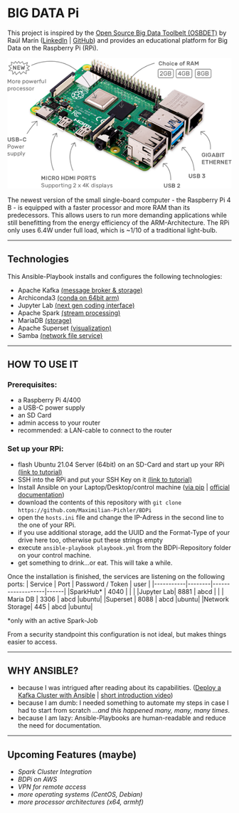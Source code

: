 # BIG DATA Pi 
This project is inspired by the [Open Source Big Data Toolbelt (OSBDET)](https://github.com/raulmarinperez/osbdet) by Raúl Marín ([LinkedIn](https://github.com/raulmarinperez) | [GitHub](https://www.linkedin.com/in/raulmarinperez/)) and provides an educational platform for Big Data on the Raspberry Pi (RPi).


![](/assets/raspberry-pi-4.png)



The newest version of the small single-board computer - the Raspberry Pi 4 B - is equipped with a faster processor and more RAM than its predecessors. This allows users to run more demanding applications while still benefitting from the energy efficiency of the ARM-Architecture. The RPi only uses 6.4W under full load, which is ~1/10 of a traditional light-bulb. 

---

## Technologies
This Ansible-Playbook installs and configures the following technologies:
- Apache Kafka [(message broker & storage)](https://kafka.apache.org/)
- Archiconda3 [(conda on 64bit arm)](https://github.com/Archiconda)
- Jupyter Lab [(next gen coding interface)](https://jupyterlab.readthedocs.io/en/stable/)
- Apache Spark [(stream processing)](https://spark.apache.org/)
- MariaDB [(storage)](https://mariadb.org/)
- Apache Superset [(visualization)](https://superset.apache.org/)
- Samba [(network file service)](https://www.samba.org/)

---

## HOW TO USE IT
### Prerequisites:
- a Raspberry Pi 4/400
- a USB-C power supply
- an SD Card
- admin access to your router
- recommended: a LAN-cable to connect to the router


### Set up your RPi: 
- flash Ubuntu 21.04 Server (64bit) on an SD-Card and start up your RPi [(link to tutorial)](https://itsfoss.com/install-ubuntu-server-raspberry-pi/)
- SSH into the RPi and put your SSH Key on it [(link to tutorial)](https://www.raspberrypi.org/documentation/remote-access/ssh/passwordless.md)
- Install Ansible on your Laptop/Desktop/control machine ([via pip](https://medium.com/@mitesh_shamra/introduction-to-ansible-e5b56ee76b8c) | [official documentation](https://docs.ansible.com/ansible/2.3/intro_installation.html#latest-releases-via-pip))
- download the contents of this repository with `git clone https://github.com/Maximilian-Pichler/BDPi`
- open the `hosts.ini` file and change the IP-Adress in the second line to the one of your RPi.
- if you use additional storage, add the UUID and the Format-Type of your drive here too, otherwise put these strings empty
- execute `ansible-playbook playbook.yml` from the BDPi-Repository folder on your control machine.
- get something to drink...or eat. This will take a while.


Once the installation is finished, the services are listening on the following ports:
|  Service  |  Port  | Password / Token  | user |
|-----------|--------|-------------------|------|
|SparkHub*  | 4040   |                   |      |
|Jupyter Lab| 8881   | abcd              |      |
| Maria DB  | 3306   | abcd              |ubuntu|
|Superset   | 8088   | abcd              |ubuntu|
|Network Storage|  445   | abcd              |ubuntu|

*only with an active Spark-Job

From a security standpoint this configuration is not ideal, but makes things easier to access.

---

## WHY ANSIBLE?
- because I was intrigued after reading about its capabilities. ([Deploy a Kafka Cluster with Ansible](https://towardsdatascience.com/deploy-a-kafka-cluster-with-terraform-and-ansible-21bee1ee4fb) | [short introduction video](https://www.ansible.com/resources/videos/quick-start-video))
- because I am dumb: I needed something to automate my steps in case I had to start from scratch *...and this happened many, many, many times*.
- because I am lazy: Ansible-Playbooks are human-readable and reduce the need for documentation.

---

## Upcoming Features (maybe)

- *Spark Cluster Integration*
- *BDPi on AWS*
- *VPN for remote access*
- *more operating systems (CentOS, Debian)*
- *more processor architectures (x64, armhf)*